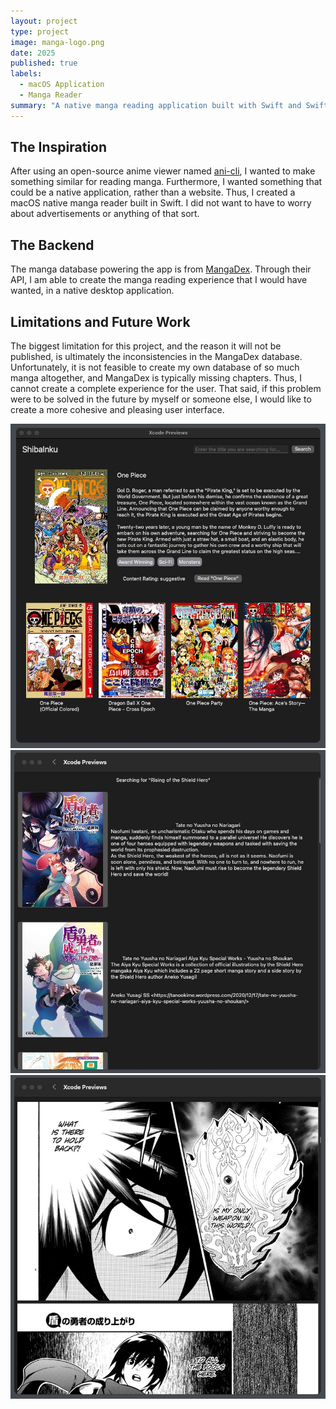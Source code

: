 ```yaml
---
layout: project
type: project
image: manga-logo.png
date: 2025
published: true
labels:
  - macOS Application
  - Manga Reader
summary: "A native manga reading application built with Swift and SwiftUI."
---
```


## The Inspiration
After using an open-source anime viewer named <a href="https://github.com/pystardust/ani-cli">ani-cli</a>, I wanted to make something similar for reading manga. Furthermore, I wanted something that could be a native application, rather than a website. Thus, I created a macOS native manga reader built in Swift. I did not want to have to worry about advertisements or anything of that sort.

## The Backend
The manga database powering the app is from <a href="https://mangadex.org/">MangaDex</a>. Through their API, I am able to create the manga reading experience that I would have wanted, in a native desktop application.

## Limitations and Future Work
The biggest limitation for this project, and the reason it will not be published, is ultimately the inconsistencies in the MangaDex database. Unfortunately, it is not feasible to create my own database of so much manga altogether, and MangaDex is typically missing chapters. Thus, I cannot create a complete experience for the user. That said, if this problem were to be solved in the future by myself or someone else, I would like to create a more cohesive and pleasing user interface. 


<div class="text-center p-4">
  <img width="600px" src="https://github.com/kyesteele/kyesteele.github.io/blob/main/manga1.jpg?raw=true" >
  <img width="600px" src="https://github.com/kyesteele/kyesteele.github.io/blob/main/manga2.jpg?raw=true" >
  <img width="600px" src="https://github.com/kyesteele/kyesteele.github.io/blob/main/manga3.jpg?raw=true" >
</div>

